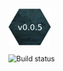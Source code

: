 ![alt text](https://raw.githubusercontent.com/bryanstevens314/thebryanstevens/read_me/public/assets/badge.png) 


![Build status](https://travis-ci.org/bryanstevens314/thebryanstevens.svg?branch=master)
